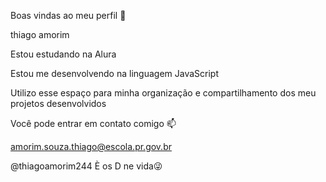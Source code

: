 Boas vindas ao meu perfil 💙

thiago amorim

Estou estudando na Alura

Estou me desenvolvendo na linguagem JavaScript

Utilizo esse espaço para minha organização e compartilhamento dos meu projetos desenvolvidos

Você pode entrar em contato comigo 📫

amorim.souza.thiago@escola.pr.gov.br

@thiagoamorim244
È os D ne vida😜

